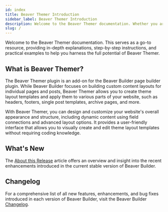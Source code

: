 ```yaml
---
id: index
title: Beaver Themer Introduction
sidebar_label: Beaver Themer Introduction
description: Welcome to the Beaver Themer documentation. Whether you are new to Beaver Themer or an experienced user, this documentation offers a wealth of information and guidance.
slug: /
---
```


<head>
  <body className="introduction-article" />
</head>

Welcome to the Beaver Themer documentation. This serves as a go-to resource, providing in-depth explanations, step-by-step instructions, and practical examples to help you harness the full potential of Beaver Themer.

## What is Beaver Themer?

The Beaver Themer plugin is an add-on for the Beaver Builder page builder plugin. While Beaver Builder focuses on building custom content layouts for individual pages and posts, Beaver Themer allows you to create theme layout templates and apply them to various parts of your website, such as headers, footers, single post templates, archive pages, and more.

With Beaver Themer, you can design and customize your website's overall appearance and structure, including dynamic content using field connections and advanced layout options. It provides a user-friendly interface that allows you to visually create and edit theme layout templates without requiring coding knowledge.

## What's New

The [About this Release](about-release.md) article offers an overview and insight into the recent enhancements introduced in the current stable version of Beaver Builder.

## Changelog

For a comprehensive list of all new features, enhancements, and bug fixes introduced in each version of Beaver Builder, visit the Beaver Builder [Changelog](https://www.wpbeaverbuilder.com/change-logs/#change-logs-1).​
